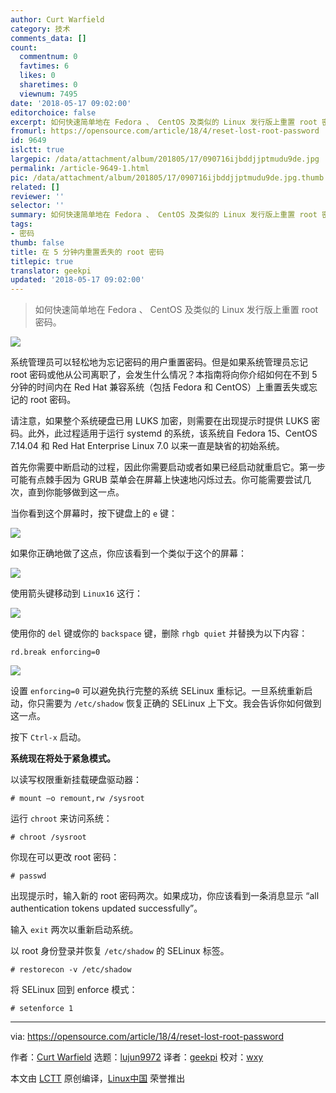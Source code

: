 ```yaml
---
author: Curt Warfield
category: 技术
comments_data: []
count:
  commentnum: 0
  favtimes: 6
  likes: 0
  sharetimes: 0
  viewnum: 7495
date: '2018-05-17 09:02:00'
editorchoice: false
excerpt: 如何快速简单地在 Fedora 、 CentOS 及类似的 Linux 发行版上重置 root 密码。
fromurl: https://opensource.com/article/18/4/reset-lost-root-password
id: 9649
islctt: true
largepic: /data/attachment/album/201805/17/090716ijbddjjptmudu9de.jpg
permalink: /article-9649-1.html
pic: /data/attachment/album/201805/17/090716ijbddjjptmudu9de.jpg.thumb.jpg
related: []
reviewer: ''
selector: ''
summary: 如何快速简单地在 Fedora 、 CentOS 及类似的 Linux 发行版上重置 root 密码。
tags:
- 密码
thumb: false
title: 在 5 分钟内重置丢失的 root 密码
titlepic: true
translator: geekpi
updated: '2018-05-17 09:02:00'
---
```



> 
> 如何快速简单地在 Fedora 、 CentOS 及类似的 Linux 发行版上重置 root 密码。
> 
> 
> 


![](/data/attachment/album/201805/17/090716ijbddjjptmudu9de.jpg)


系统管理员可以轻松地为忘记密码的用户重置密码。但是如果系统管理员忘记 root 密码或他从公司离职了，会发生什么情况？本指南将向你介绍如何在不到 5 分钟的时间内在 Red Hat 兼容系统（包括 Fedora 和 CentOS）上重置丢失或忘记的 root 密码。


请注意，如果整个系统硬盘已用 LUKS 加密，则需要在出现提示时提供 LUKS 密码。此外，此过程适用于运行 systemd 的系统，该系统自 Fedora 15、CentOS 7.14.04 和 Red Hat Enterprise Linux 7.0 以来一直是缺省的初始系统。


首先你需要中断启动的过程，因此你需要启动或者如果已经启动就重启它。第一步可能有点棘手因为 GRUB 菜单会在屏幕上快速地闪烁过去。你可能需要尝试几次，直到你能够做到这一点。


当你看到这个屏幕时，按下键盘上的 `e` 键：


![](/data/attachment/album/201805/17/090246xolkqql77l88aky8.png)


如果你正确地做了这点，你应该看到一个类似于这个的屏幕：


![](/data/attachment/album/201805/17/090247kgmghcn1jtmmlgd6.png)


使用箭头键移动到 `Linux16` 这行：


![](/data/attachment/album/201805/17/090247nwoy8mkbq7qb7hdh.png)


使用你的 `del` 键或你的 `backspace` 键，删除 `rhgb quiet` 并替换为以下内容：



```
rd.break enforcing=0

```

![](/data/attachment/album/201805/17/090247z3lrrglyur7373ui.png)


设置 `enforcing=0` 可以避免执行完整的系统 SELinux 重标记。一旦系统重新启动，你只需要为 `/etc/shadow` 恢复正确的 SELinux 上下文。我会告诉你如何做到这一点。


按下 `Ctrl-x` 启动。


**系统现在将处于紧急模式。**


以读写权限重新挂载硬盘驱动器：



```
# mount –o remount,rw /sysroot

```

运行 `chroot` 来访问系统：



```
# chroot /sysroot

```

你现在可以更改 root 密码：



```
# passwd

```

出现提示时，输入新的 root 密码两次。如果成功，你应该看到一条消息显示 “all authentication tokens updated successfully”。


输入 `exit` 两次以重新启动系统。


以 root 身份登录并恢复 `/etc/shadow` 的 SELinux 标签。



```
# restorecon -v /etc/shadow

```

将 SELinux 回到 enforce 模式：



```
# setenforce 1

```



---


via: <https://opensource.com/article/18/4/reset-lost-root-password>


作者：[Curt Warfield](https://opensource.com/users/rcurtiswarfield) 选题：[lujun9972](https://github.com/lujun9972) 译者：[geekpi](https://github.com/geekpi) 校对：[wxy](https://github.com/wxy)


本文由 [LCTT](https://github.com/LCTT/TranslateProject) 原创编译，[Linux中国](https://linux.cn/) 荣誉推出